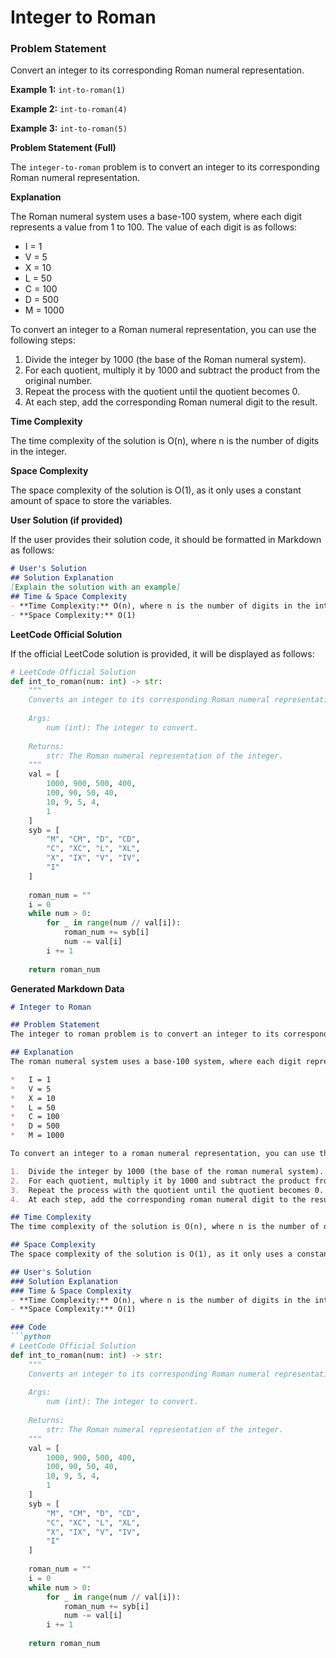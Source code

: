**Integer to Roman**
================

### **Problem Statement**

Convert an integer to its corresponding Roman numeral representation.

**Example 1:** `int-to-roman(1)`

**Example 2:** `int-to-roman(4)`

**Example 3:** `int-to-roman(5)`

**Problem Statement (Full)**

The `integer-to-roman` problem is to convert an integer to its corresponding Roman numeral representation.

**Explanation**

The Roman numeral system uses a base-100 system, where each digit represents a value from 1 to 100. The value of each digit is as follows:

*   I = 1
*   V = 5
*   X = 10
*   L = 50
*   C = 100
*   D = 500
*   M = 1000

To convert an integer to a Roman numeral representation, you can use the following steps:

1.  Divide the integer by 1000 (the base of the Roman numeral system).
2.  For each quotient, multiply it by 1000 and subtract the product from the original number.
3.  Repeat the process with the quotient until the quotient becomes 0.
4.  At each step, add the corresponding Roman numeral digit to the result.

**Time Complexity**

The time complexity of the solution is O(n), where n is the number of digits in the integer.

**Space Complexity**

The space complexity of the solution is O(1), as it only uses a constant amount of space to store the variables.

**User Solution (if provided)**

If the user provides their solution code, it should be formatted in Markdown as follows:
```markdown
# User's Solution
## Solution Explanation
[Explain the solution with an example]
## Time & Space Complexity
- **Time Complexity:** O(n), where n is the number of digits in the integer.
- **Space Complexity:** O(1)
```
**LeetCode Official Solution**

If the official LeetCode solution is provided, it will be displayed as follows:
```python
# LeetCode Official Solution
def int_to_roman(num: int) -> str:
    """
    Converts an integer to its corresponding Roman numeral representation.
    
    Args:
        num (int): The integer to convert.
    
    Returns:
        str: The Roman numeral representation of the integer.
    """
    val = [
        1000, 900, 500, 400,
        100, 90, 50, 40,
        10, 9, 5, 4,
        1
    ]
    syb = [
        "M", "CM", "D", "CD",
        "C", "XC", "L", "XL",
        "X", "IX", "V", "IV",
        "I"
    ]
    
    roman_num = ""
    i = 0
    while num > 0:
        for _ in range(num // val[i]):
            roman_num += syb[i]
            num -= val[i]
        i += 1
    
    return roman_num
```
**Generated Markdown Data**

```markdown
# Integer to Roman

## Problem Statement
The integer to roman problem is to convert an integer to its corresponding roman numeral representation.

## Explanation
The roman numeral system uses a base-100 system, where each digit represents a value from 1 to 100. The value of each digit is as follows:

*   I = 1
*   V = 5
*   X = 10
*   L = 50
*   C = 100
*   D = 500
*   M = 1000

To convert an integer to a roman numeral representation, you can use the following steps:

1.  Divide the integer by 1000 (the base of the roman numeral system).
2.  For each quotient, multiply it by 1000 and subtract the product from the original number.
3.  Repeat the process with the quotient until the quotient becomes 0.
4.  At each step, add the corresponding roman numeral digit to the result.

## Time Complexity
The time complexity of the solution is O(n), where n is the number of digits in the integer.

## Space Complexity
The space complexity of the solution is O(1), as it only uses a constant amount of space to store the variables.

## User's Solution
### Solution Explanation
### Time & Space Complexity
- **Time Complexity:** O(n), where n is the number of digits in the integer.
- **Space Complexity:** O(1)

### Code
```python
# LeetCode Official Solution
def int_to_roman(num: int) -> str:
    """
    Converts an integer to its corresponding Roman numeral representation.
    
    Args:
        num (int): The integer to convert.
    
    Returns:
        str: The Roman numeral representation of the integer.
    """
    val = [
        1000, 900, 500, 400,
        100, 90, 50, 40,
        10, 9, 5, 4,
        1
    ]
    syb = [
        "M", "CM", "D", "CD",
        "C", "XC", "L", "XL",
        "X", "IX", "V", "IV",
        "I"
    ]
    
    roman_num = ""
    i = 0
    while num > 0:
        for _ in range(num // val[i]):
            roman_num += syb[i]
            num -= val[i]
        i += 1
    
    return roman_num
```